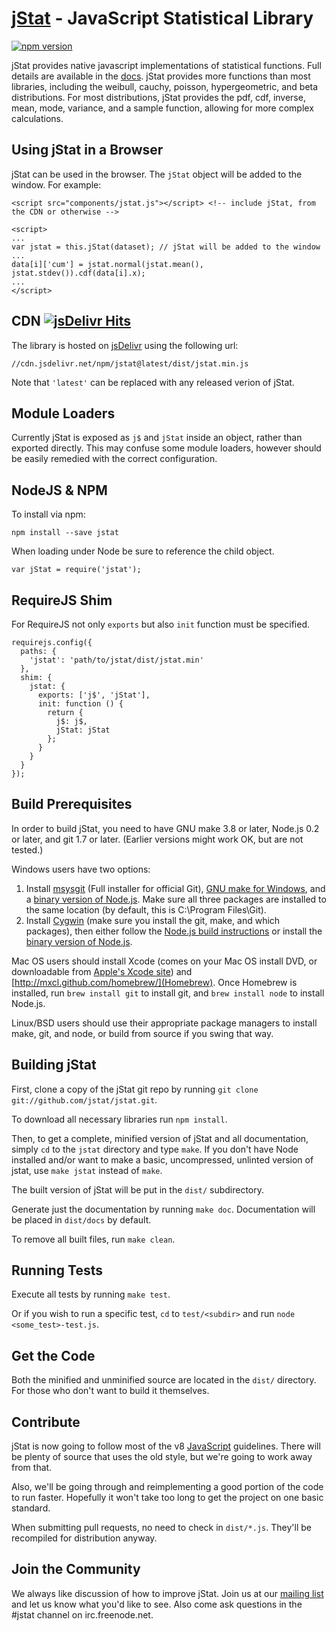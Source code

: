 [jStat](http://www.jstat.org/) - JavaScript Statistical Library
===============================================================

[![npm version](https://badge.fury.io/js/jstat.svg)](https://badge.fury.io/js/jstat)

jStat provides native javascript implementations of statistical functions.
Full details are available in the [docs](https://jstat.github.io/all.html).
jStat provides more functions than most libraries, including the weibull, cauchy, poisson, hypergeometric, and beta distributions.
For most distributions, jStat provides the pdf, cdf, inverse, mean, mode, variance, and a sample function, allowing for more complex calculations.

Using jStat in a Browser
------------------------

jStat can be used in the browser. The `jStat` object will be added to the window. For example:

```
<script src="components/jstat.js"></script> <!-- include jStat, from the CDN or otherwise -->

<script>
...
var jstat = this.jStat(dataset); // jStat will be added to the window
...
data[i]['cum'] = jstat.normal(jstat.mean(), jstat.stdev()).cdf(data[i].x);
...
</script>

```

CDN [![jsDelivr Hits](https://data.jsdelivr.com/v1/package/npm/jstat/badge?style=rounded)](https://www.jsdelivr.com/package/npm/jstat)
---

The library is hosted on [jsDelivr](http://www.jsdelivr.com/) using the following
url:
```
//cdn.jsdelivr.net/npm/jstat@latest/dist/jstat.min.js
```
Note that `'latest'` can be replaced with any released verion of jStat.

Module Loaders
--------------

Currently jStat is exposed as `j$` and `jStat` inside an object, rather than
exported directly. This may confuse some module loaders, however should be
easily remedied with the correct configuration.

NodeJS & NPM
------------
To install via npm:

```
npm install --save jstat
```

When loading under Node be sure to reference the child object.

```
var jStat = require('jstat');
```

RequireJS Shim
--------------

For RequireJS not only `exports` but also `init` function must be specified.
```
requirejs.config({
  paths: {
    'jstat': 'path/to/jstat/dist/jstat.min'
  },
  shim: {
    jstat: {
      exports: ['j$', 'jStat'],
      init: function () {
        return {
          j$: j$,
          jStat: jStat
        };
      }
    }
  }
});
```

Build Prerequisites
-------------------

In order to build jStat, you need to have GNU make 3.8 or later, Node.js 0.2 or later, and git 1.7 or later.
(Earlier versions might work OK, but are not tested.)

Windows users have two options:

1. Install [msysgit](https://code.google.com/p/msysgit/) (Full installer for official Git),
   [GNU make for Windows](http://gnuwin32.sourceforge.net/packages/make.htm), and a
   [binary version of Node.js](http://node-js.prcn.co.cc/). Make sure all three packages are installed to the same
   location (by default, this is C:\Program Files\Git).
2. Install [Cygwin](http://cygwin.com/) (make sure you install the git, make, and which packages), then either follow
   the [Node.js build instructions](https://github.com/ry/node/wiki/Building-node.js-on-Cygwin-%28Windows%29) or install
   the [binary version of Node.js](http://node-js.prcn.co.cc/).

Mac OS users should install Xcode (comes on your Mac OS install DVD, or downloadable from
[Apple's Xcode site](http://developer.apple.com/technologies/xcode.html)) and
[http://mxcl.github.com/homebrew/](Homebrew). Once Homebrew is installed, run `brew install git` to install git,
and `brew install node` to install Node.js.

Linux/BSD users should use their appropriate package managers to install make, git, and node, or build from source
if you swing that way.


Building jStat
--------------

First, clone a copy of the jStat git repo by running `git clone git://github.com/jstat/jstat.git`.

To download all necessary libraries run `npm install`.

Then, to get a complete, minified version of jStat and all documentation, simply `cd` to the `jstat` directory and
type `make`. If you don't have Node installed and/or want to make a basic, uncompressed, unlinted version of jstat,
use `make jstat` instead of `make`.

The built version of jStat will be put in the `dist/` subdirectory.

Generate just the documentation by running `make doc`. Documentation will be placed in `dist/docs` by default.

To remove all built files, run `make clean`.


Running Tests
-------------

Execute all tests by running `make test`.

Or if you wish to run a specific test, `cd` to `test/<subdir>` and run `node <some_test>-test.js`.


Get the Code
------------

Both the minified and unminified source are located in the `dist/` directory. For those who don't want to build
it themselves.


Contribute
----------

jStat is now going to follow most of the v8
[JavaScript](https://google.github.io/styleguide/jsguide.html)
guidelines. There will be plenty of source that uses the old style, but we're
going to work away from that.

Also, we'll be going through and reimplementing a good portion of the code to
run faster. Hopefully it won't take too long to get the project on one basic
standard.

When submitting pull requests, no need to check in `dist/*.js`. They'll be recompiled for distribution anyway.

Join the Community
------------------

We always like discussion of how to improve jStat.
Join us at our [mailing list](http://groups.google.com/group/jstat-discuss/) and let us know what you'd like to see.
Also come ask questions in the #jstat channel on irc.freenode.net.
